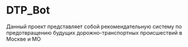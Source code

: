 # DTP_Bot
Данный проект представляет собой рекомендательную систему по предотвращению будущих дорожно-транспортных происшествий в Москве и МО
